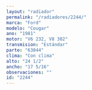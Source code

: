 ```yaml
---
layout: "radiador"
permalink: "/radiadores/2244/"
marca: "Ford"
modelo: "Cougar"
ano: "1981"
motor: "V6 232, V8 302"
transmision: "Estándar"
parte: "63044"
clima: "Con clima"
alto: "24 1/2"
ancho: "17 5/16"
observaciones: ""
id: "2244"
---
```



